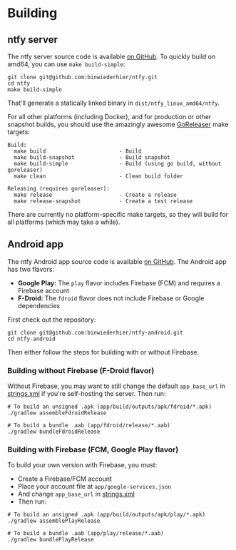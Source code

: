 # Building

## ntfy server
The ntfy server source code is available [on GitHub](https://github.com/binwiederhier/ntfy). 
To quickly build on amd64, you can use `make build-simple`:

```
git clone git@github.com:binwiederhier/ntfy.git
cd ntfy
make build-simple
```

That'll generate a statically linked binary in `dist/ntfy_linux_amd64/ntfy`.

For all other platforms (including Docker), and for production or other snapshot builds, you should use the amazingly 
awesome [GoReleaser](https://goreleaser.com/) make targets:

```
Build:
  make build                       - Build
  make build-snapshot              - Build snapshot
  make build-simple                - Build (using go build, without goreleaser)
  make clean                       - Clean build folder

Releasing (requires goreleaser):
  make release                     - Create a release
  make release-snapshot            - Create a test release
```

There are currently no platform-specific make targets, so they will build for all platforms (which may take a while).

## Android app
The ntfy Android app source code is available [on GitHub](https://github.com/binwiederhier/ntfy-android).
The Android app has two flavors:

* **Google Play:** The `play` flavor includes Firebase (FCM) and requires a Firebase account
* **F-Droid:** The `fdroid` flavor does not include Firebase or Google dependencies

First check out the repository:

```
git clone git@github.com:binwiederhier/ntfy-android.git
cd ntfy-android
```

Then either follow the steps for building with or without Firebase.

### Building without Firebase (F-Droid flavor)
Without Firebase, you may want to still change the default `app_base_url` in [strings.xml](https://github.com/binwiederhier/ntfy-android/blob/main/app/src/main/res/values/strings.xml)
if you're self-hosting the server. Then run:
```
# To build an unsigned .apk (app/build/outputs/apk/fdroid/*.apk)
./gradlew assembleFdroidRelease

# To build a bundle .aab (app/fdroid/release/*.aab)
./gradlew bundleFdroidRelease
```

### Building with Firebase (FCM, Google Play flavor)
To build your own version with Firebase, you must:
* Create a Firebase/FCM account
* Place your account file at `app/google-services.json`
* And change `app_base_url` in [strings.xml](https://github.com/binwiederhier/ntfy-android/blob/main/app/src/main/res/values/strings.xml)
* Then run:
```
# To build an unsigned .apk (app/build/outputs/apk/play/*.apk)
./gradlew assemblePlayRelease

# To build a bundle .aab (app/play/release/*.aab)
./gradlew bundlePlayRelease
```
